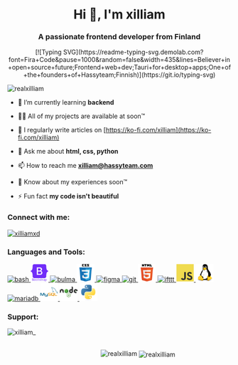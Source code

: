 <h1 align="center">Hi 👋, I'm xilliam</h1>
<h3 align="center">A passionate frontend developer from Finland</h3>

<center>
[![Typing SVG](https://readme-typing-svg.demolab.com?font=Fira+Code&pause=1000&random=false&width=435&lines=Believer+in+open+source+future;Frontend+web+dev;Tauri+for+desktop+apps;One+of+the+founders+of+Hassyteam;Finnish)](https://git.io/typing-svg)
</center>

<p align="left"> <img src="https://komarev.com/ghpvc/?username=realxilliam&label=Profile%20views&color=0e75b6&style=flat" alt="realxilliam" /> </p>

- 🌱 I’m currently learning **backend**

- 👨‍💻 All of my projects are available at soon™

- 📝 I regularly write articles on [https://ko-fi.com/xilliam](https://ko-fi.com/xilliam)

- 💬 Ask me about **html, css, python**

- 📫 How to reach me **xilliam@hassyteam.com**

- 📄 Know about my experiences soon™

- ⚡ Fun fact **my code isn't beautiful**

<h3 align="left">Connect with me:</h3>
<p align="left">
<a href="https://twitter.com/xilliamxd" target="blank"><img align="center" src="https://raw.githubusercontent.com/rahuldkjain/github-profile-readme-generator/master/src/images/icons/Social/twitter.svg" alt="xilliamxd" height="30" width="40" /></a>
</p>

<h3 align="left">Languages and Tools:</h3>
<p align="left"> <a href="https://www.gnu.org/software/bash/" target="_blank" rel="noreferrer"> <img src="https://www.vectorlogo.zone/logos/gnu_bash/gnu_bash-icon.svg" alt="bash" width="40" height="40"/> </a> <a href="https://getbootstrap.com" target="_blank" rel="noreferrer"> <img src="https://raw.githubusercontent.com/devicons/devicon/master/icons/bootstrap/bootstrap-plain-wordmark.svg" alt="bootstrap" width="40" height="40"/> </a> <a href="https://bulma.io/" target="_blank" rel="noreferrer"> <img src="https://raw.githubusercontent.com/gilbarbara/logos/804dc257b59e144eaca5bc6ffd16949752c6f789/logos/bulma.svg" alt="bulma" width="40" height="40"/> </a> <a href="https://www.w3schools.com/css/" target="_blank" rel="noreferrer"> <img src="https://raw.githubusercontent.com/devicons/devicon/master/icons/css3/css3-original-wordmark.svg" alt="css3" width="40" height="40"/> </a> <a href="https://www.figma.com/" target="_blank" rel="noreferrer"> <img src="https://www.vectorlogo.zone/logos/figma/figma-icon.svg" alt="figma" width="40" height="40"/> </a> <a href="https://git-scm.com/" target="_blank" rel="noreferrer"> <img src="https://www.vectorlogo.zone/logos/git-scm/git-scm-icon.svg" alt="git" width="40" height="40"/> </a> <a href="https://www.w3.org/html/" target="_blank" rel="noreferrer"> <img src="https://raw.githubusercontent.com/devicons/devicon/master/icons/html5/html5-original-wordmark.svg" alt="html5" width="40" height="40"/> </a> <a href="https://ifttt.com/" target="_blank" rel="noreferrer"> <img src="https://www.vectorlogo.zone/logos/ifttt/ifttt-ar21.svg" alt="ifttt" width="40" height="40"/> </a> <a href="https://developer.mozilla.org/en-US/docs/Web/JavaScript" target="_blank" rel="noreferrer"> <img src="https://raw.githubusercontent.com/devicons/devicon/master/icons/javascript/javascript-original.svg" alt="javascript" width="40" height="40"/> </a> <a href="https://www.linux.org/" target="_blank" rel="noreferrer"> <img src="https://raw.githubusercontent.com/devicons/devicon/master/icons/linux/linux-original.svg" alt="linux" width="40" height="40"/> </a> <a href="https://mariadb.org/" target="_blank" rel="noreferrer"> <img src="https://www.vectorlogo.zone/logos/mariadb/mariadb-icon.svg" alt="mariadb" width="40" height="40"/> </a> <a href="https://www.mysql.com/" target="_blank" rel="noreferrer"> <img src="https://raw.githubusercontent.com/devicons/devicon/master/icons/mysql/mysql-original-wordmark.svg" alt="mysql" width="40" height="40"/> </a> <a href="https://nodejs.org" target="_blank" rel="noreferrer"> <img src="https://raw.githubusercontent.com/devicons/devicon/master/icons/nodejs/nodejs-original-wordmark.svg" alt="nodejs" width="40" height="40"/> </a> <a href="https://www.python.org" target="_blank" rel="noreferrer"> <img src="https://raw.githubusercontent.com/devicons/devicon/master/icons/python/python-original.svg" alt="python" width="40" height="40"/> </a> </p>

<h3 align="left">Support:</h3>
<p><a href="https://ko-fi.com/xilliam_"> <img align="left" src="https://cdn.ko-fi.com/cdn/kofi3.png?v=3" height="50" width="210" alt="xilliam_" /></a></p><br><br>

<p><img align="left" src="https://github-readme-stats.vercel.app/api/top-langs?username=realxilliam&show_icons=true&locale=en&layout=compact" alt="realxilliam" /></p>

<p>&nbsp;<img align="center" src="https://github-readme-stats.vercel.app/api?username=realxilliam&show_icons=true&locale=en" alt="realxilliam" /></p>

